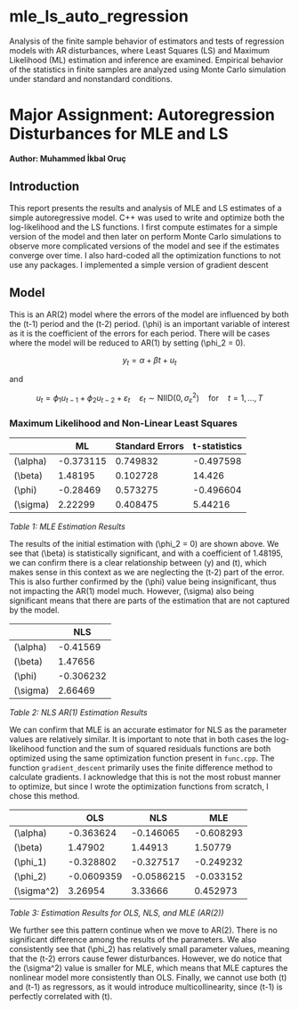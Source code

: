 # mle_ls_auto_regression
Analysis of the finite sample behavior of estimators and tests of regression models with AR disturbances, where Least Squares (LS) and Maximum Likelihood (ML) estimation and inference are examined. Empirical behavior of the statistics in finite samples are analyzed using Monte Carlo simulation under standard and nonstandard conditions.

# Major Assignment: Autoregression Disturbances for MLE and LS

**Author: Muhammed İkbal Oruç**

## Introduction

This report presents the results and analysis of MLE and LS estimates of a simple autoregressive model. C++ was used to write and optimize both the log-likelihood and the LS functions. I first compute estimates for a simple version of the model and then later on perform Monte Carlo simulations to observe more complicated versions of the model and see if the estimates converge over time. I also hard-coded all the optimization functions to not use any packages. I implemented a simple version of gradient descent 

## Model

This is an AR(2) model where the errors of the model are influenced by both the \(t-1\) period and the \(t-2\) period. \(\phi\) is an important variable of interest as it is the coefficient of the errors for each period. There will be cases where the model will be reduced to AR(1) by setting \(\phi_2 = 0\).

$$
y_t = \alpha + \beta t + u_t
$$

and

$$
u_t = \phi_1 u_{t-1} + \phi_2 u_{t-2} + \varepsilon_t \quad \varepsilon_t \sim \text{NIID}(0, \sigma^2_\varepsilon) \quad \text{for} \quad t = 1, \ldots, T
$$

### Maximum Likelihood and Non-Linear Least Squares

|              | ML        | Standard Errors | t-statistics |
|--------------|-----------|-----------------|--------------|
| \(\alpha\)   | -0.373115 | 0.749832        | -0.497598    |
| \(\beta\)    | 1.48195   | 0.102728        | 14.426       |
| \(\phi\)     | -0.28469  | 0.573275        | -0.496604    |
| \(\sigma\)   | 2.22299   | 0.408475        | 5.44216      |

*Table 1: MLE Estimation Results*

The results of the initial estimation with \(\phi_2 = 0\) are shown above. We see that \(\beta\) is statistically significant, and with a coefficient of 1.48195, we can confirm there is a clear relationship between \(y\) and \(t\), which makes sense in this context as we are neglecting the \(t-2\) part of the error. This is also further confirmed by the \(\phi\) value being insignificant, thus not impacting the AR(1) model much. However, \(\sigma\) also being significant means that there are parts of the estimation that are not captured by the model.

|              | NLS       |
|--------------|-----------|
| \(\alpha\)   | -0.41569  |
| \(\beta\)    | 1.47656   |
| \(\phi\)     | -0.306232 |
| \(\sigma\)   | 2.66469   |

*Table 2: NLS AR(1) Estimation Results*

We can confirm that MLE is an accurate estimator for NLS as the parameter values are relatively similar. It is important to note that in both cases the log-likelihood function and the sum of squared residuals functions are both optimized using the same optimization function present in `func.cpp`. The function `gradient_descent` primarily uses the finite difference method to calculate gradients. I acknowledge that this is not the most robust manner to optimize, but since I wrote the optimization functions from scratch, I chose this method.

|              | OLS       | NLS       | MLE       |
|--------------|-----------|-----------|-----------|
| \(\alpha\)   | -0.363624 | -0.146065 | -0.608293 |
| \(\beta\)    | 1.47902   | 1.44913   | 1.50779   |
| \(\phi_1\)   | -0.328802 | -0.327517 | -0.249232 |
| \(\phi_2\)   | -0.0609359| -0.0586215| -0.033152 |
| \(\sigma^2\) | 3.26954   | 3.33666   | 0.452973  |

*Table 3: Estimation Results for OLS, NLS, and MLE (AR(2))*

We further see this pattern continue when we move to AR(2). There is no significant difference among the results of the parameters. We also consistently see that \(\phi_2\) has relatively small parameter values, meaning that the \(t-2\) errors cause fewer disturbances. However, we do notice that the \(\sigma^2\) value is smaller for MLE, which means that MLE captures the nonlinear model more consistently than OLS. Finally, we cannot use both \(t\) and \(t-1\) as regressors, as it would introduce multicollinearity, since \(t-1\) is perfectly correlated with \(t\).


